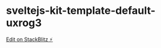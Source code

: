 # sveltejs-kit-template-default-uxrog3

[Edit on StackBlitz ⚡️](https://stackblitz.com/edit/sveltejs-kit-template-default-uxrog3)
